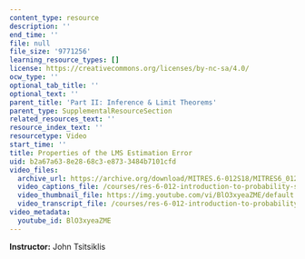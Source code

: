 ```yaml
---
content_type: resource
description: ''
end_time: ''
file: null
file_size: '9771256'
learning_resource_types: []
license: https://creativecommons.org/licenses/by-nc-sa/4.0/
ocw_type: ''
optional_tab_title: ''
optional_text: ''
parent_title: 'Part II: Inference & Limit Theorems'
parent_type: SupplementalResourceSection
related_resources_text: ''
resource_index_text: ''
resourcetype: Video
start_time: ''
title: Properties of the LMS Estimation Error
uid: b2a67a63-8e28-68c3-e873-3484b7101cfd
video_files:
  archive_url: https://archive.org/download/MITRES.6-012S18/MITRES6_012S18_L16-08_300k.mp4
  video_captions_file: /courses/res-6-012-introduction-to-probability-spring-2018/bbf1dd17744854518ba2cbc565304a73_BlO3xyeaZME.vtt
  video_thumbnail_file: https://img.youtube.com/vi/BlO3xyeaZME/default.jpg
  video_transcript_file: /courses/res-6-012-introduction-to-probability-spring-2018/5352c32375ea11dd2b3df0dcfda4c1b8_BlO3xyeaZME.pdf
video_metadata:
  youtube_id: BlO3xyeaZME
---
```


**Instructor:** John Tsitsiklis

